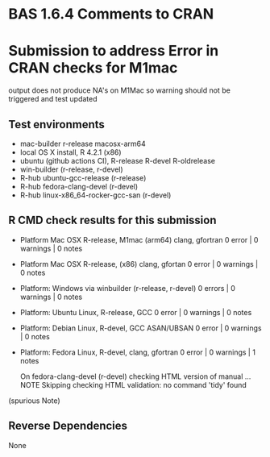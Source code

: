 # BAS 1.6.4 Comments to CRAN

# Submission to address Error in CRAN checks for M1mac

output does not produce NA's on M1Mac so warning should not be triggered and test updated

## Test environments

- mac-builder r-release  macosx-arm64 
- local OS X install, R 4.2.1 (x86)
- ubuntu  (github actions CI), R-release R-devel R-oldrelease
- win-builder (r-release, r-devel)
- R-hub ubuntu-gcc-release (r-release)
- R-hub fedora-clang-devel (r-devel)
- R-hub linux-x86_64-rocker-gcc-san (r-devel)


## R CMD check results for this submission

* Platform Mac OSX R-release, M1mac (arm64) clang, gfortran  0 error | 0 warnings | 0 notes

* Platform Mac OSX R-release, (x86) clang, gfortan 0 error | 0 warnings | 0 notes 

* Platform:   Windows via  winbuilder (r-release, r-devel)  0 errors | 0 warnings  | 0 notes   

* Platform:   Ubuntu Linux, R-release, GCC  0 error | 0 warnings | 0 notes  

* Platform:   Debian Linux, R-devel, GCC ASAN/UBSAN  0 error | 0 warnings | 0 notes  

* Platform:   Fedora Linux, R-devel, clang, gfortran  0 error | 0 warnings | 1 notes  
 
  On fedora-clang-devel (r-devel)
  checking HTML version of manual ... NOTE
  Skipping checking HTML validation: no command 'tidy' found
 
(spurious Note)


## Reverse Dependencies

 
None

